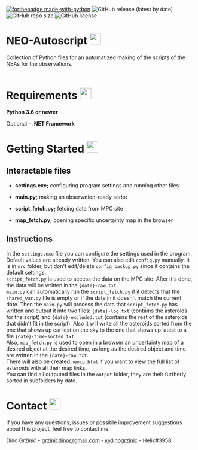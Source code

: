 [![forthebadge made-with-python](http://ForTheBadge.com/images/badges/made-with-python.svg)](https://www.python.org/)
![GitHub release (latest by date)](https://img.shields.io/github/v/tag/9helix/NEO-Autoscript?color=gren&label=Release)
![GitHub repo size](https://img.shields.io/github/repo-size/9helix/NEO-Autoscript?label=Size)
![GitHub license](https://img.shields.io/github/license/9helix/NEO-Autoscript)


# NEO-Autoscript <img src='https://cdn-icons-png.flaticon.com/512/547/547436.png' width='30'/>

Collection of Python files for an automatized making of the scripts of the NEAs for the observations.  
&nbsp;

# Requirements <img src='https://cdn-icons-png.flaticon.com/512/4295/4295919.png' width='30'/>

**Python 3.6 or newer**

Optional - **.NET Framework**

# Getting Started <img src='https://cdn-icons-png.flaticon.com/512/1321/1321639.png' width='30'/>

## Interactable files

- **settings.exe;** configuring program settings and running other files
- **main<span>.</span>py;** making an observation-ready script
- **script_fetch.py;** fetcing data from MPC site

- **map_fetch.py;** opening specific uncertainty map in the browser

## Instructions

In the `settings.exe` file you can configure the settings used in the program. Default values are already written. You can also edit `config.py` manually. It is in `src` folder, but don't edit/delete `config_backup.py` since it contains the default settings.<br>
`script_fetch.py` is used to access the data on the MPC site. After it's done, the data will be written in the `{date}-raw.txt`.<br>
`main.py` can automatically run the `script_fetch.py` if it detects that the `shared_var.py` file is empty or if the date in it doesn't match the current date. Then the `main.py` will process the data that `script_fetch.py` has written and output it into two files: `{date}-log.txt` (contains the asteroids for the script) and `{date}-excluded.txt` (contains the rest of the asteroids that didn't fit in the script). Also it will write all the asteroids sorted from the one that shows up earliest on the sky to the one that shows up latest to a file `{date}-time-sorted.txt`.<br>
Also, `map_fetch.py` is used to open in a browser an uncertainty map of a desired object at the desired time, as long as the desired object and time are written in the `{date}-raw.txt`.<br>
There will also be created `neocp.html` if you want to view the full list of asteroids with all their map links.<br>
You can find all outputed files in the `output` folder, they are their furtherly sorted in subfolders by date.

# Contact <img src='https://cdn-icons-png.flaticon.com/512/3062/3062634.png' width='30'/>

If you have any questions, issues or possible improvement suggestions about this project, feel free to contact me.

Dino Gržinić - grzinicdino@gmail.com - [@dinogrzinic](https://www.instagram.com/dinogrzinic/) - Helix#3958
